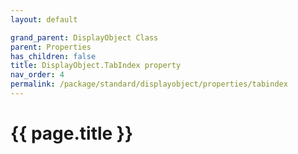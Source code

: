 ```yaml
---
layout: default

grand_parent: DisplayObject Class
parent: Properties
has_children: false
title: DisplayObject.TabIndex property
nav_order: 4
permalink: /package/standard/displayobject/properties/tabindex
---
```

# {{ page.title }}




